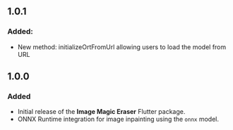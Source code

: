 ## 1.0.1

### Added:

- New method: initializeOrtFromUrl allowing users to load the model from URL

## 1.0.0

### Added
- Initial release of the **Image Magic Eraser** Flutter package.
- ONNX Runtime integration for image inpainting using the `onnx` model.